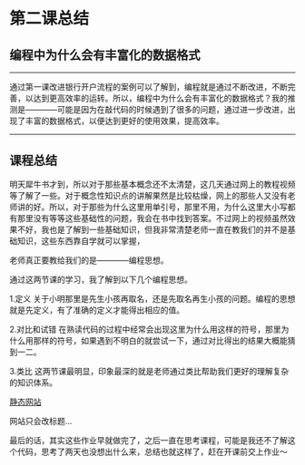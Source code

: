 ﻿# 第二课总结


## 编程中为什么会有丰富化的数据格式 ##

---
通过第一课改进银行开户流程的案例可以了解到，编程就是通过不断改进，不断完善，以达到更高效率的运转。所以，编程中为什么会有丰富化的数据格式？我的推测是————可能是因为在敲代码的时候遇到了很多的问题，通过进一步改进，出现了丰富的数据格式，以便达到更好的使用效果，提高效率。


----------
## 课程总结 ##
明天犀牛书才到，所以对于那些基本概念还不太清楚，这几天通过网上的教程视频等了解了一些。对于概念性知识点的讲解果然是比较枯燥，网上的那些人又没有老师讲的好。所以，对于那些为什么这里用单引号，那里不用，为什么这里大小写都有那里没有等等这些基础性的问题，我会在书中找到答案。不过网上的视频虽然效果不好，我也是了解到一些基础知识，但我非常清楚老师一直在教我们的并不是基础知识，这些东西靠自学就可以掌握，

老师真正要教给我们的是————编程思想。

通过这两节课的学习，我了解到以下几个编程思想。

1.定义
关于小明那里是先生小孩再取名，还是先取名再生小孩的问题。编程的思想就是先定义，有了准确的定义才能得出相应的值。

2.对比和试错
在熟读代码的过程中经常会出现这里为什么用这样的符号，那里为什么用那样的符号，如果遇到不明白的就尝试一下，通过对比得出的结果大概能猜到一二。

3.类比
这两节课最明显，印象最深的就是老师通过类比帮助我们更好的理解复杂的知识体系。

[静态网站][1]


  [1]: https://zhanggaoyanggordon.github.io/zhanggaoyang/%E2%80%9C%E5%8F%AA%E4%BC%9A%E6%94%B9%E4%B8%AA%E5%90%8D%E5%AD%97%E3%80%82%E3%80%82%E3%80%82%E2%80%9D
  
  网站只会改标题...
  
  最后的话，其实这些作业早就做完了，之后一直在思考课程，可能是我还不了解这个代码，思考了两天也没想出什么来，总结也就这样了，赶在开课前交上作业～